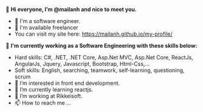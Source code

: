👋 **Hi everyone, I’m @mailanh and nice to meet you.**
- 💌 I'm a software engineer.
- 🌱 I'm available freelancer
- You can visit my site here: https://mailanh.github.io/my-profile/

🏩 **I'm currently working as a Software Engineering with these skills below:**
- Hard skills: C#, .NET, .NET Core, Asp.Net MVC, Asp.Net Core, ReactJs, AngularJs, Jquery, Javascript, Bootstrap, Html-Css,...
- Soft skills: English, searching, teamwork, self-learning, questioning, scrum
- 👀 I’m interested in front end development.
- 🌱 I’m currently learning reactjs.
- 💞️ I’m working at Rikkeisoft.
- 📫 How to reach me ...

<!---
mailanh/mailanh is a ✨ special ✨ repository because its `README.md` (this file) appears on your GitHub profile.
You can click the Preview link to take a look at your changes.
--->

